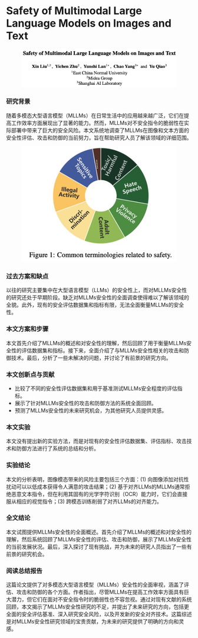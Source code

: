 # Safety of Multimodal Large Language Models on Images and Text

<figure><img src="../.gitbook/assets/image (2) (1) (1) (1) (1) (1) (1) (1) (1) (1) (1) (1) (1) (1) (1) (1) (1) (1) (1) (1) (1) (1) (1) (1) (1) (1) (1) (1) (1) (1) (1) (1) (1) (1).png" alt=""><figcaption></figcaption></figure>

### 研究背景

随着多模态大型语言模型（MLLMs）在日常生活中的应用越来越广泛，它们在提高工作效率方面展现出了显著的能力。然而，MLLMs对不安全指令的脆弱性在实际部署中带来了巨大的安全风险。本文系统地调查了MLLMs在图像和文本方面的安全性评估、攻击和防御的当前努力，旨在帮助研究人员了解该领域的详细范围。

<figure><img src="../.gitbook/assets/image (1) (1) (1) (1) (1) (1) (1) (1) (1) (1) (1) (1) (1) (1) (1) (1) (1) (1) (1) (1) (1) (1) (1) (1) (1) (1) (1) (1) (1) (1) (1) (1) (1) (1) (1) (1).png" alt=""><figcaption></figcaption></figure>

### 过去方案和缺点

以往的研究主要集中在大型语言模型（LLMs）的安全性上，而对MLLMs安全性的研究还处于早期阶段。缺乏对MLLMs安全性的全面调查使得难以了解该领域的全貌。此外，现有的安全评估数据集和指标有限，无法全面衡量MLLMs的安全性。

### 本文方案和步骤

本文首先介绍了MLLMs的概述和对安全性的理解，然后回顾了用于衡量MLLMs安全性的评估数据集和指标。接下来，全面介绍了与MLLMs安全性相关的攻击和防御技术。最后，分析了一些未解决的问题，并讨论了有前景的研究方向。

### 本文创新点与贡献

* 比较了不同的安全性评估数据集和用于基准测试MLLMs安全程度的评估指标。
* 展示了针对MLLMs安全性的攻击和防御方法的系统全面回顾。
* 预测了MLLMs安全性的未来研究机会，为其他研究人员提供灵感。

### 本文实验

本文没有提出新的实验方法，而是对现有的安全性评估数据集、评估指标、攻击技术和防御方法进行了系统的总结和分析。

### 实验结论

本文的分析表明，图像模态带来的风险主要包括三个方面：(1) 向图像添加对抗性扰动可以以低成本获得令人满意的攻击结果；(2) 基于对齐LLMs的MLLMs通常拒绝恶意文本指令，但在利用其固有的光学字符识别（OCR）能力时，它们会直接服从相应的视觉指令；(3) 跨模态训练削弱了对齐LLMs的对齐能力。

### 全文结论

本文试图提供MLLMs安全性的全面概述。首先介绍了MLLMs的概述和对安全性的理解，然后系统回顾了MLLMs安全性的评估、攻击和防御，展示了MLLMs安全性的当前发展状况。最后，深入探讨了现有挑战，并为未来的研究人员指出了一些有前景的研究机会。

### 阅读总结报告

这篇论文提供了对多模态大型语言模型（MLLMs）安全性的全面审视，涵盖了评估、攻击和防御的各个方面。作者指出，尽管MLLMs在提高工作效率方面具有巨大潜力，但它们在面对不安全指令时的脆弱性也不容忽视。通过对现有文献的系统回顾，本文揭示了MLLMs安全性研究的不足，并提出了未来研究的方向，包括更全面的安全评估基准、深入研究安全风险，以及开发新的安全对齐技术。这篇综述是对MLLMs安全性研究领域的宝贵贡献，为未来的研究提供了明确的方向和灵感。
